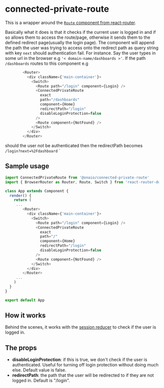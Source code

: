 # connected-private-route

This is a wrapper around the [`Route` component from react-router](https://reacttraining.com/react-router/web/api/Route).

Basically what it does is that it checks if the current user is logged in and if so allows them to access the route/page, otherwise it sends them to the defined redirect page(usually the login page).
The component will append the path the user was trying to access onto the redirect path as query string with key `next` should authentication fail.
For instance. Say the user types in some url in the browser e.g `'< domain-name/dashboards >'`.
If the path `/dashboards` routes to this component e.g

```typescript
        <Router>
          <div className={'main-container'}>
            <Switch>
              <Route path="/login" component={Login} />
              <ConnectedPrivateRoute
                exact
                path="/dashboards"
                component={Home}
                redirectPath="/login"
                disableLoginProtection=false
              />
              <Route component={NotFound} />
            </Switch>
          </div>
        </Router>
```

should the user not be authenticated then the redirectPath becomes `/login?next=%2Fdashboard`
`

## Sample usage

```ts
import ConnectedPrivateRoute from '@onaio/connected-private-route'
import { BrowserRouter as Router, Route, Switch } from 'react-router-dom'

class App extends Component {
  render() {
    return (
     ...
        <Router>
          <div className={'main-container'}>
            <Switch>
              <Route path="/login" component={Login} />
              <ConnectedPrivateRoute
                exact
                path="/"
                component={Home}
                redirectPath="/login"
                disableLoginProtection=false
              />
              <Route component={NotFound} />
            </Switch>
          </div>
        </Router>
     ...
    )
  }
}

export default App
```

## How it works

Behind the scenes, it works with the [session reducer](https://github.com/onaio/js-tools/tree/master/packages/session-reducer) to check if the user is logged in.

## The props

- **disableLoginProtection**: if this is true, we don't check if the user is authenticated. Useful for turning off login protection without doing much else. Default value is false.
- **redirectPath**: the path that the user will be redirected to if they are not logged in. Default is "/login".
